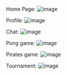 Home Page:
![image](https://github.com/user-attachments/assets/af53b332-196f-438b-bba1-bd6a06643cb2)

Profile:
![image](https://github.com/user-attachments/assets/898c8700-e607-4841-a27f-d79ce25f8146)

Chat:
![image](https://github.com/user-attachments/assets/4403bbbb-76bc-4c46-bbfb-684cbdd182df)

Pong game:
![image](https://github.com/user-attachments/assets/5fc3aed8-9461-4160-9eb5-0b1b68bf148f)

Pirates game:
![image](https://github.com/user-attachments/assets/14093f25-62fb-430f-9ef7-5fb7dfa1ce0e)

Tournament:
![image](https://github.com/user-attachments/assets/90a716b4-d528-4e7b-93d8-e40e919825ff)
